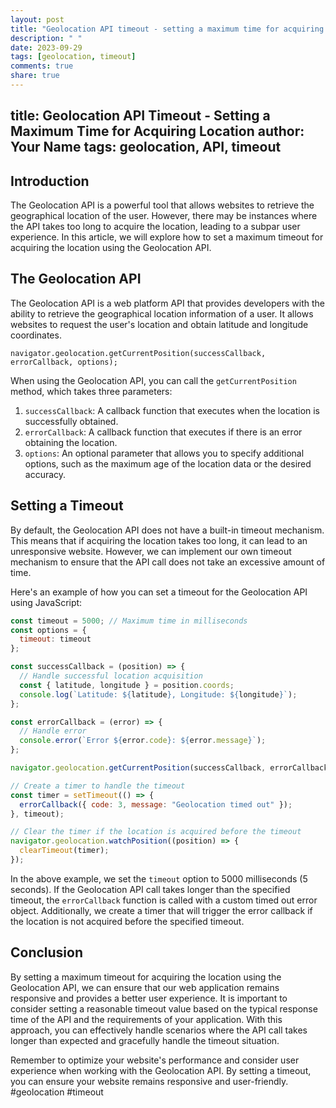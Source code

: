 ```yaml
---
layout: post
title: "Geolocation API timeout - setting a maximum time for acquiring location"
description: " "
date: 2023-09-29
tags: [geolocation, timeout]
comments: true
share: true
---
```

title: Geolocation API Timeout - Setting a Maximum Time for Acquiring Location
author: Your Name
tags: geolocation, API, timeout
---

## Introduction

The Geolocation API is a powerful tool that allows websites to retrieve the geographical location of the user. However, there may be instances where the API takes too long to acquire the location, leading to a subpar user experience. In this article, we will explore how to set a maximum timeout for acquiring the location using the Geolocation API.

## The Geolocation API

The Geolocation API is a web platform API that provides developers with the ability to retrieve the geographical location information of a user. It allows websites to request the user's location and obtain latitude and longitude coordinates.

```
navigator.geolocation.getCurrentPosition(successCallback, errorCallback, options);
```

When using the Geolocation API, you can call the `getCurrentPosition` method, which takes three parameters:

1. `successCallback`: A callback function that executes when the location is successfully obtained.
2. `errorCallback`: A callback function that executes if there is an error obtaining the location.
3. `options`: An optional parameter that allows you to specify additional options, such as the maximum age of the location data or the desired accuracy.

## Setting a Timeout

By default, the Geolocation API does not have a built-in timeout mechanism. This means that if acquiring the location takes too long, it can lead to an unresponsive website. However, we can implement our own timeout mechanism to ensure that the API call does not take an excessive amount of time.

Here's an example of how you can set a timeout for the Geolocation API using JavaScript:

```javascript
const timeout = 5000; // Maximum time in milliseconds
const options = {
  timeout: timeout
};

const successCallback = (position) => {
  // Handle successful location acquisition
  const { latitude, longitude } = position.coords;
  console.log(`Latitude: ${latitude}, Longitude: ${longitude}`);
};

const errorCallback = (error) => {
  // Handle error
  console.error(`Error ${error.code}: ${error.message}`);
};

navigator.geolocation.getCurrentPosition(successCallback, errorCallback, options);

// Create a timer to handle the timeout
const timer = setTimeout(() => {
  errorCallback({ code: 3, message: "Geolocation timed out" });
}, timeout);

// Clear the timer if the location is acquired before the timeout
navigator.geolocation.watchPosition((position) => {
  clearTimeout(timer);
});
```

In the above example, we set the `timeout` option to 5000 milliseconds (5 seconds). If the Geolocation API call takes longer than the specified timeout, the `errorCallback` function is called with a custom timed out error object. Additionally, we create a timer that will trigger the error callback if the location is not acquired before the specified timeout.

## Conclusion

By setting a maximum timeout for acquiring the location using the Geolocation API, we can ensure that our web application remains responsive and provides a better user experience. It is important to consider setting a reasonable timeout value based on the typical response time of the API and the requirements of your application. With this approach, you can effectively handle scenarios where the API call takes longer than expected and gracefully handle the timeout situation.

Remember to optimize your website's performance and consider user experience when working with the Geolocation API. By setting a timeout, you can ensure your website remains responsive and user-friendly. #geolocation #timeout
